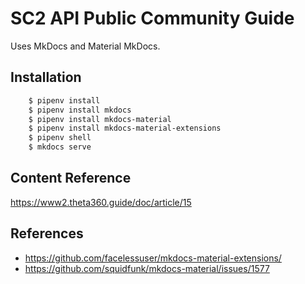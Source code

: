 # SC2 API Public Community Guide

Uses MkDocs and Material MkDocs.  

## Installation

```bash
    $ pipenv install
    $ pipenv install mkdocs
    $ pipenv install mkdocs-material
    $ pipenv install mkdocs-material-extensions
    $ pipenv shell
    $ mkdocs serve
```

## Content Reference

https://www2.theta360.guide/doc/article/15

## References

* https://github.com/facelessuser/mkdocs-material-extensions/
* https://github.com/squidfunk/mkdocs-material/issues/1577
